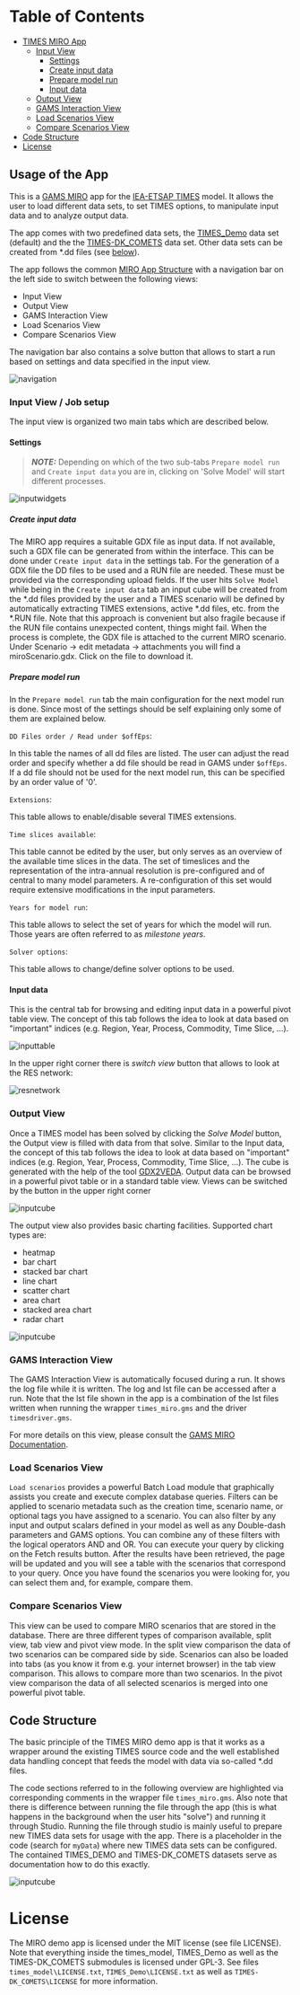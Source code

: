 Table of Contents
=================

   * [TIMES MIRO App](#times_miro-app)
      * [Input View](#input-view)
          * [Settings](#settings)
          * [Create input data](#create-input)
          * [Prepare model run](#prepare-model-run)
          * [Input data](#input-data)
      * [Output View](#output-view)
      * [GAMS Interaction View](#gams-interaction-view)
      * [Load Scenarios View](#load-scenarios-view)
      * [Compare Scenarios View](#compare-scenarios-view)
   * [Code Structure](#code-structure)
   * [License](#license)

## Usage of the App<a name="usage-of-the-app"></a>
This is a [GAMS MIRO](https://gams.com/miro) app for the [IEA-ETSAP TIMES](https://github.com/etsap-TIMES/TIMES_model) model. It allows the user to load different data sets, to set TIMES options, to manipulate input data and to analyze output data. 

The app comes with two predefined data sets, the [TIMES_Demo](https://github.com/etsap-TIMES/TIMES_Demo) data set (default) and the the [TIMES-DK\_COMETS](https://github.com/energy-modelling-club/TIMES-DK_COMETS) data set. Other data sets can be created from \*.dd files (see [below](#create-input)).

The app follows the common [MIRO App Structure](https://www.gams.com/miro/start.html#miro-structure) with a navigation bar on the left side to switch between the following views:
* Input View
* Output View
* GAMS Interaction View
* Load Scenarios View
* Compare Scenarios View 

The navigation bar also contains a solve button that allows to start a run based on settings and data specified in the input view.

![navigation](static_times_miro/solve.png)

### Input View / Job setup<a name="input-view"></a>
The input view is organized two main tabs which are described below. 

#### Settings<a name="settings"></a>
> **_NOTE:_**  Depending on which of the two sub-tabs `Prepare model run` and `Create input data` you are in, clicking on 'Solve Model' will start different processes. 

![inputwidgets](static_times_miro/input_widgets.png)

##### Create input data<a name="create-input"></a>
The MIRO app requires a suitable GDX file as input data. If not available, such a GDX file can be generated from within the interface. This can be done under `Create input data` in the settings tab. For the generation of a GDX file the DD files to be used and a RUN file are needed. These must be provided via the corresponding upload fields. If the user hits `Solve Model` while being in the `Create input data` tab an input cube will be created from the \*.dd files provided by the user and a TIMES scenario will be defined by automatically extracting TIMES extensions, active \*.dd files, etc. from the \*.RUN file. Note that this approach is convenient but also fragile because if the RUN file contains unexpected content, things might fail. When the process is complete, the GDX file is attached to the current MIRO scenario. Under Scenario &rarr; edit metadata &rarr; attachments you will find a miroScenario.gdx. Click on the file to download it. 

##### Prepare model run<a name="prepare-model-run"></a>
In the `Prepare model run` tab the main configuration for the next model run is done. Since most of the settings should be self explaining only some of them are explained below.

`DD Files order / Read under $offEps`:  

In this table the names of all dd files are listed. The user can adjust the read order and specify whether a dd file should be read in GAMS under `$offEps`. If a dd file should not be used for the next model run, this can be specified by an order value of '0'. 

`Extensions`:  

This table allows to enable/disable several TIMES extensions.

`Time slices available`:

This table cannot be edited by the user, but only serves as an overview of the available time slices in the data. The set of timeslices and the representation of the intra-annual resolution is pre-configured and of central to many model parameters. A re-configuration of this set would require extensive modifications in the input parameters.

`Years for model run`:

This table allows to select the set of years for which the model will run. Those years are often referred to as *milestone years*.

`Solver options`:

This table allows to change/define solver options to be used.

#### Input data<a name="input-data"></a>
This is the central tab for browsing and editing input data in a powerful pivot table view. The concept of this tab follows the idea to look at data based on "important" indices (e.g. Region, Year, Process, Commodity, Time Slice, ...).

![inputtable](static_times_miro/input_table.png)

In the upper right corner there is *switch view* button that allows to look at the RES network:

![resnetwork](static_times_miro/res_network.png)


### Output View<a name="output-view"></a>
Once a TIMES model has been solved by clicking the *Solve Model* button, the Output view is filled with data from that solve.
Similar to the Input data, the concept of this tab follows the idea to look at data based on "important" indices (e.g. Region, Year, Process, Commodity, Time Slice, ...). The cube is generated with the help of the tool [GDX2VEDA](https://www.gams.com/latest/docs/T_GDX2VEDA.html).
Output data can be browsed in a powerful pivot table or in a standard table view. Views can be switched by the button in the upper right corner

![inputcube](static_times_miro/output_pivot.png)

The output view also provides basic charting facilities. Supported chart types are:
* heatmap
* bar chart
* stacked bar chart
* line chart
* scatter chart
* area chart
* stacked area chart
* radar chart

![inputcube](static_times_miro/stacked_bar_chart.png)

### GAMS Interaction View<a name="gams-interaction-view"></a>
The GAMS Interaction View is automatically focused during a run. It shows the log file while it is written. The log and lst file can be accessed after a run. Note that the lst file shown in the app is a combination of the lst files written when running the wrapper `times_miro.gms` and the driver `timesdriver.gms`.

For more details on this view, please consult the [GAMS MIRO Documentation](https://www.gams.com/miro/start.html#miro-structure).

### Load Scenarios View<a name="load-scenarios-view"></a>
`Load scenarios` provides a powerful Batch Load module that graphically assists you create and execute complex database queries. Filters can be applied to scenario metadata such as the creation time, scenario name, or optional tags you have assigned to a scenario. You can also filter by any input and output scalars defined in your model as well as any Double-dash parameters and GAMS options. You can combine any of these filters with the logical operators AND and OR. You can execute your query by clicking on the Fetch results button. After the results have been retrieved, the page will be updated and you will see a table with the scenarios that correspond to your query. Once you have found the scenarios you were looking for, you can select them and, for example, compare them.

### Compare Scenarios View<a name="compare-scenarios-view"></a>

This view can be used to compare MIRO scenarios that are stored in the database. There are three different types of comparison available, split view, tab view and pivot view mode. In the split view comparison the data of two scenarios can be compared side by side. Scenarios can also be loaded into tabs (as you know it from e.g. your internet browser) in the tab view comparison. This allows to compare more than two scenarios. In the pivot view comparison the data of all selected scenarios is merged into one powerful pivot table.

## Code Structure<a name="code-structure"></a>
The basic principle of the TIMES MIRO demo app is that it works as a wrapper around the existing TIMES source code and the well established data handling concept that feeds the model with data via so-called *.dd files.

The code sections referred to in the following overview are highlighted via corresponding comments in the wrapper file `times_miro.gms`. Also note that there is difference between running the file through the app (this is what happens in the background when the user hits "solve") and running it through Studio. Running the file through studio is mainly useful to prepare new TIMES data sets for usage with the app. There is a placeholder in the code (search for `myData`) where new TIMES data sets can be configured. The contained TIMES_DEMO and TIMES-DK_COMETS datasets serve as documentation how to do this exactly.

![inputcube](static_times_miro/code_structure.png)

# License<a name="license"></a>
The MIRO demo app is licensed under the MIT license (see file LICENSE). Note that everything inside the times\_model, TIMES\_Demo as well as the TIMES-DK_COMETS submodules is licensed under GPL-3. See files `times_model\LICENSE.txt`, `TIMES_Demo\LICENSE.txt` as well as `TIMES-DK_COMETS\LICENSE` for more information.
